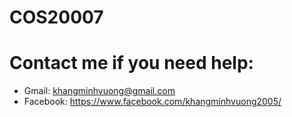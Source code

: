 # COS20007
# Contact me if you need help:
- Gmail: khangminhvuong@gmail.com
- Facebook: https://www.facebook.com/khangminhvuong2005/
